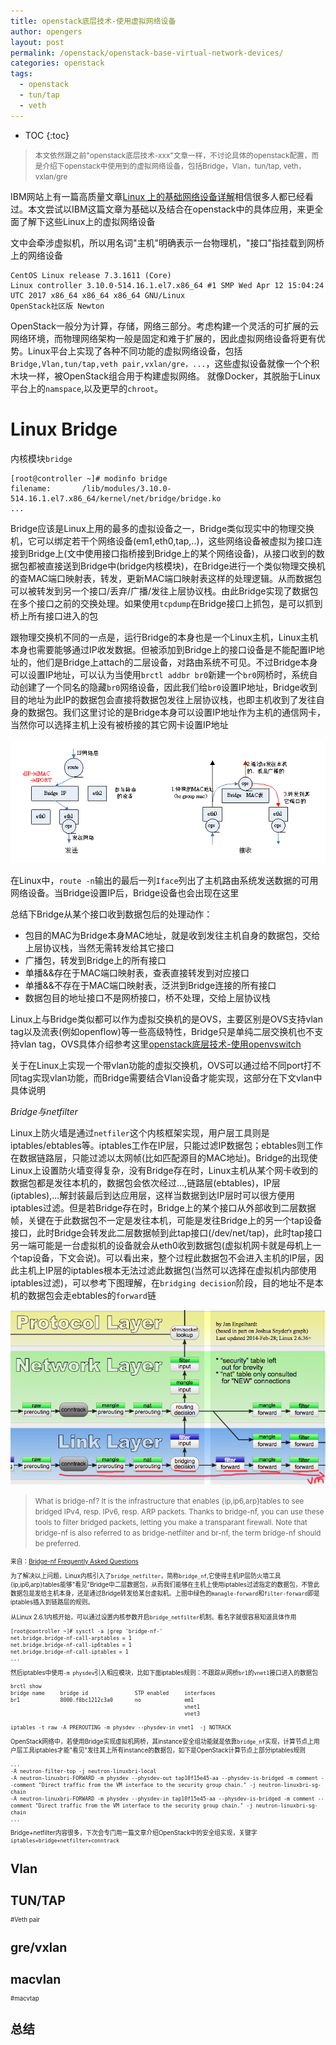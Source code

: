 ```yaml
---
title: openstack底层技术-使用虚拟网络设备
author: opengers
layout: post
permalink: /openstack/openstack-base-virtual-network-devices/
categories: openstack
tags:
  - openstack
  - tun/tap
  - veth
---
```


* TOC
{:toc}    

><small>本文依然跟之前"openstack底层技术-xxx"文章一样，不讨论具体的openstack配置，而是介绍下openstack中使用到的虚拟网络设备，包括Bridge，Vlan，tun/tap, veth，vxlan/gre</small>    

IBM网站上有一篇高质量文章[Linux 上的基础网络设备详解](https://www.ibm.com/developerworks/cn/linux/1310_xiawc_networkdevice/)相信很多人都已经看过。本文尝试以IBM这篇文章为基础以及结合在openstack中的具体应用，来更全面了解下这些Linux上的虚拟网络设备       

文中会牵涉虚拟机，所以用名词"主机"明确表示一台物理机，"接口"指挂载到网桥上的网络设备          

``` shell
CentOS Linux release 7.3.1611 (Core) 
Linux controller 3.10.0-514.16.1.el7.x86_64 #1 SMP Wed Apr 12 15:04:24 UTC 2017 x86_64 x86_64 x86_64 GNU/Linux
OpenStack社区版 Newton
```   

OpenStack一般分为计算，存储，网络三部分。考虑构建一个灵活的可扩展的云网络环境，而物理网络架构一般是固定和难于扩展的，因此虚拟网络设备将更有优势。Linux平台上实现了各种不同功能的虚拟网络设备，包括`Bridge,Vlan,tun/tap,veth pair,vxlan/gre，...`，这些虚拟设备就像一个个积木块一样，被OpenStack组合用于构建虚拟网络。 就像Docker，其脱胎于Linux平台上的`namspace`,以及更早的`chroot`。   

# Linux Bridge   

内核模块`bridge`     

``` shell
[root@controller ~]# modinfo bridge
filename:       /lib/modules/3.10.0-514.16.1.el7.x86_64/kernel/net/bridge/bridge.ko
...
```

Bridge应该是Linux上用的最多的虚拟设备之一，Bridge类似现实中的物理交换机，它可以绑定若干个网络设备(em1,eth0,tap,..)，这些网络设备被虚拟为接口连接到Bridge上(文中使用接口指桥接到Bridge上的某个网络设备)，从接口收到的数据包都被直接送到Bridge中(bridge内核模块)，在Bridge进行一个类似物理交换机的查MAC端口映射表，转发，更新MAC端口映射表这样的处理逻辑。从而数据包可以被转发到另一个接口/丢弃/广播/发往上层协议栈。由此Bridge实现了数据包在多个接口之前的交换处理。如果使用`tcpdump`在Bridge接口上抓包，是可以抓到桥上所有接口进入的包          

跟物理交换机不同的一点是，运行Bridge的本身也是一个Linux主机，Linux主机本身也需要能够通过IP收发数据。但被添加到Bridge上的接口设备是不能配置IP地址的，他们是Bridge上attach的二层设备，对路由系统不可见。不过Bridge本身可以设置IP地址，可以认为当使用`brctl addbr br0`新建一个`br0`网桥时，系统自动创建了一个同名的隐藏`br0`网络设备，因此我们给`br0`设置IP地址，Bridge收到目的地址为此IP的数据包会直接将数据包发往上层协议栈，也即主机收到了发往自身的数据包。我们这里讨论的是Bridge本身可以设置IP地址作为主机的通信网卡，当然你可以选择主机上没有被桥接的其它网卡设置IP地址        
  
![bridge](/images/openstack/openstack-virtual-devices/bridge.png)    

在Linux中，`route -n`输出的最后一列`Iface`列出了主机路由系统发送数据的可用网络设备。当Bridge设置IP后，Bridge设备也会出现在这里        

总结下Bridge从某个接口收到数据包后的处理动作：   

- 包目的MAC为Bridge本身MAC地址，就是收到发往主机自身的数据包，交给上层协议栈，当然无需转发给其它接口    
- 广播包，转发到Bridge上的所有接口    
- 单播&&存在于MAC端口映射表，查表直接转发到对应接口      
- 单播&&不存在于MAC端口映射表，泛洪到Bridge连接的所有接口         
- 数据包目的地址接口不是网桥接口，桥不处理，交给上层协议栈       

Linux上与Bridge类似都可以作为虚拟交换机的是OVS，主要区别是OVS支持vlan tag以及流表(例如openflow)等一些高级特性，Bridge只是单纯二层交换机也不支持vlan tag，OVS具体介绍参考这里[openstack底层技术-使用openvswitch](http://www.isjian.com/openstack/openstack-base-use-openvswitch/)    

关于在Linux上实现一个带vlan功能的虚拟交换机，OVS可以通过给不同port打不同tag实现vlan功能，而Bridge需要结合Vlan设备才能实现，这部分在下文vlan中具体说明     

*Bridge与netfilter*     

Linux上防火墙是通过`netfiler`这个内核框架实现，用户层工具则是iptables/ebtables等。iptables工作在IP层，只能过滤IP数据包；ebtables则工作在数据链路层，只能过滤以太网帧(比如匹配源目的MAC地址)。Bridge的出现使Linux上设置防火墙变得复杂，没有Bridge存在时，Linux主机从某个网卡收到的数据包都是发往本机的，数据包会依次经过...,链路层(ebtables)，IP层(iptables),...解封装最后到达应用层，这样当数据到达IP层时可以很方便用iptables过滤。但是若Bridge存在时，Bridge上的某个接口从外部收到二层数据帧，关键在于此数据包不一定是发往本机，可能是发往Bridge上的另一个tap设备接口，此时Bridge会转发此二层数据帧到此tap接口(/dev/net/tap)，此时tap接口另一端可能是一台虚拟机的设备就会从eth0收到数据包(虚拟机网卡就是母机上一个tap设备，下文会说)。可以看出来，整个过程此数据包不会进入主机的IP层，因此主机上IP层的iptables根本无法过滤此数据包(当然可以选择在虚拟机内部使用iptables过滤)，可以参考下图理解，在`bridging decision`阶段，目的地址不是本机的数据包会走ebtables的`forward`链       

![bridge](/images/openstack/openstack-virtual-devices/netfilter.png)    

><small>What is bridge-nf?
It is the infrastructure that enables {ip,ip6,arp}tables to see bridged IPv4, resp. IPv6, resp. ARP packets. Thanks to bridge-nf, you can use these tools to filter bridged packets, letting you make a transparant firewall. Note that bridge-nf is also referred to as bridge-netfilter and br-nf, the term bridge-nf should be preferred.<small>    
  
来自：[Bridge-nf Frequently Asked Questions](http://ebtables.netfilter.org/misc/brnf-faq.html)     

为了解决以上问题，Linux内核引入了`bridge_netfilter`，简称`bridge_nf`,它使得主机IP层防火墙工具{ip,ip6,arp}tables能够"看见"Bridge中二层数据包，从而我们能够在主机上使用iptables过滤指定的数据包，不管此数据包是发给主机本身，还是通过Bridge转发给某台虚拟机。上图中绿色的`managle-forward`和`filter-forward`即是iptables插入到链路层的规则。         

从Linux 2.6.1内核开始，可以通过设置内核参数开启`bridge_netfilter`机制。看名字就很容易知道具体作用     

``` shell
[root@controller ~]# sysctl -a |grep 'bridge-nf-'
net.bridge.bridge-nf-call-arptables = 1
net.bridge.bridge-nf-call-ip6tables = 1
net.bridge.bridge-nf-call-iptables = 1
...
``` 

然后iptables中使用`-m physdev`引入相应模块，比如下面iptables规则：不跟踪从网桥`br1`的`vnet1`接口进入的数据包      

``` shell
brctl show
bridge name     bridge id               STP enabled     interfaces
br1             8000.f8bc1212c3a0       no              em1
                                                        vnet1
                                                        vnet3
                                                        
iptables -t raw -A PREROUTING -m physdev --physdev-in vnet1  -j NOTRACK
```

OpenStack网络中，若使用Bridge实现虚拟机网桥，其instance安全组功能就是依靠`bridge_nf`实现，计算节点上用户层工具iptables才能"看见"发往其上所有instance的数据包，如下是OpenStack计算节点上部分iptables规则    

``` shell
...
-A neutron-filter-top -j neutron-linuxbri-local
-A neutron-linuxbri-FORWARD -m physdev --physdev-out tap10f15e45-aa --physdev-is-bridged -m comment --comment "Direct traffic from the VM interface to the security group chain." -j neutron-linuxbri-sg-chain
-A neutron-linuxbri-FORWARD -m physdev --physdev-in tap10f15e45-aa --physdev-is-bridged -m comment --comment "Direct traffic from the VM interface to the security group chain." -j neutron-linuxbri-sg-chain
...
```

Bridge+netfilter内容很多，下次会专门用一篇文章介绍OpenStack中的安全组实现，关键字`iptables+bridge+netfilter+conntrack`      

# Vlan     

# TUN/TAP      

#Veth pair        

# gre/vxlan  

# macvlan

#macvtap

# 总结    
